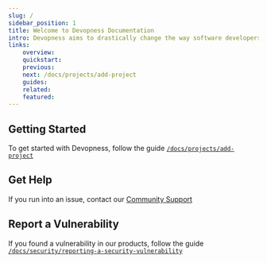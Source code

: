 ```yaml
---
slug: /
sidebar_position: 1
title: Welcome to Devopness Documentation
intro: Devopness aims to drastically change the way software developers manage applications and cloud infrastructure in a secure and performant fashion. By streamlining essential DevOps practices, we're making first class software deployment and cloud infrastructure management tools accessible and affordable to every developer in the world.
links:
    overview:
    quickstart:
    previous:
    next: /docs/projects/add-project
    guides:
    related:
    featured:
---
```


## Getting Started

To get started with Devopness, follow the guide [`/docs/projects/add-project`](/docs/projects/add-project)

## Get Help

If you run into an issue, contact our [Community Support](https://github.com/devopness/devopness/discussions)

## Report a Vulnerability

If you found a vulnerability in our products, follow the guide [`/docs/security/reporting-a-security-vulnerability`](/docs/security/reporting-a-security-vulnerability)
